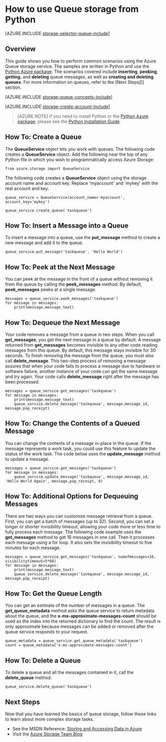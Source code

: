<properties 
	pageTitle="How to use Queue storage from Python | Windows Azure" 
	description="Learn how to use the Azure Queue service from Python to create and delete queues, and insert, get, and delete messages." 
	services="storage" 
	documentationCenter="python" 
	authors="huguesv" 
	manager="wpickett" 
	editor=""/>

<tags 
	ms.service="storage" 
	ms.date="03/11/2015" 
	wacn.date=""/>

# How to use Queue storage from Python

[AZURE.INCLUDE [storage-selector-queue-include](../includes/storage-selector-queue-include.md)]

## Overview

This guide shows you how to perform common scenarios using the Azure Queue storage service. The samples are written in Python and use the [Python Azure package][]. The scenarios covered include **inserting**, **peeking**,
**getting**, and **deleting** queue messages, as well as **creating and
deleting queues**. For more information on queues, refer to the [Next Steps][] section.

[AZURE.INCLUDE [storage-queue-concepts-include](../includes/storage-queue-concepts-include.md)]

[AZURE.INCLUDE [storage-create-account-include](../includes/storage-create-account-include.md)]


> [AZURE.NOTE] If you need to install Python or the [Python Azure package][], please see the [Python Installation Guide](/documentation/articles/python-how-to-install).

## How To: Create a Queue

The **QueueService** object lets you work with queues. The following code creates a **QueueService** object. Add the following near the top of any Python file in which you wish to programmatically access Azure Storage:

	from azure.storage import QueueService

The following code creates a **QueueService** object using the storage account name and account key. Replace 'myaccount' and 'mykey' with the real account and key.

	queue_service = QueueService(account_name='myaccount', account_key='mykey')

	queue_service.create_queue('taskqueue')


## How To: Insert a Message into a Queue

To insert a message into a queue, use the **put_message** method to
create a new message and add it to the queue.

	queue_service.put_message('taskqueue', 'Hello World')


## How To: Peek at the Next Message

You can peek at the message in the front of a queue without removing it
from the queue by calling the **peek_messages** method. By default,
**peek_messages** peeks at a single message.

	messages = queue_service.peek_messages('taskqueue')
	for message in messages:
		print(message.message_text)


## How To: Dequeue the Next Message

Your code removes a message from a queue in two steps. When you call
**get_messages**, you get the next message in a queue by default. A
message returned from **get_messages** becomes invisible to any other
code reading messages from this queue. By default, this message stays
invisible for 30 seconds. To finish removing the message from the queue,
you must also call **delete_message**. This two-step process of removing
a message assures that when your code fails to process a message due to
hardware or software failure, another instance of your code can get the
same message and try again. Your code calls **delete_message** right
after the message has been processed.

	messages = queue_service.get_messages('taskqueue')
	for message in messages:
		print(message.message_text)
		queue_service.delete_message('taskqueue', message.message_id, message.pop_receipt)


## How To: Change the Contents of a Queued Message

You can change the contents of a message in-place in the queue. If the
message represents a work task, you could use this feature to update the
status of the work task. The code below uses the **update_message**
method to update a message.

	messages = queue_service.get_messages('taskqueue')
	for message in messages:
		queue_service.update_message('taskqueue', message.message_id, 'Hello World Again', message.pop_receipt, 0)

## How To: Additional Options for Dequeuing Messages

There are two ways you can customize message retrieval from a queue.
First, you can get a batch of messages (up to 32). Second, you can set a
longer or shorter invisibility timeout, allowing your code more or less
time to fully process each message. The following code example uses the
**get_messages** method to get 16 messages in one call. Then it processes
each message using a for loop. It also sets the invisibility timeout to
five minutes for each message.

	messages = queue_service.get_messages('taskqueue', numofmessages=16, visibilitytimeout=5*60)
	for message in messages:
		print(message.message_text)
		queue_service.delete_message('taskqueue', message.message_id, message.pop_receipt)

## How To: Get the Queue Length

You can get an estimate of the number of messages in a queue. The
**get_queue_metadata** method asks the queue service to return metadata
about the queue, and the **x-ms-approximate-messages-count** should be used as the index into the returned dictionary to find the count.
The result is only approximate because messages can be added or removed after the
queue service responds to your request.

	queue_metadata = queue_service.get_queue_metadata('taskqueue')
	count = queue_metadata['x-ms-approximate-messages-count']

## How To: Delete a Queue

To delete a queue and all the messages contained in it, call the
**delete_queue** method.

	queue_service.delete_queue('taskqueue')

## Next Steps

Now that you have learned the basics of queue storage, follow these links
to learn about more complex storage tasks.

-   See the MSDN Reference: [Storing and Accessing Data in Azure][]
-   Visit the [Azure Storage Team Blog][]

[Storing and Accessing Data in Azure]: http://msdn.microsoft.com/zh-cn/library/azure/gg433040.aspx
[Azure Storage Team Blog]: http://blogs.msdn.com/b/windowsazurestorage/
[Python Azure package]: https://pypi.python.org/pypi/azure  
 
